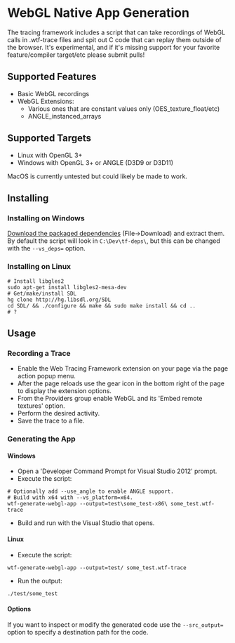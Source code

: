 # WebGL Native App Generation

The tracing framework includes a script that can take recordings of WebGL calls
in .wtf-trace files and spit out C code that can replay them outside of the
browser. It's experimental, and if it's missing support for your favorite
feature/compiler target/etc please submit pulls!

## Supported Features

- Basic WebGL recordings
- WebGL Extensions:
  - Various ones that are constant values only (OES_texture_float/etc)
  - ANGLE_instanced_arrays

## Supported Targets

- Linux with OpenGL 3+
- Windows with OpenGL 3+ or ANGLE (D3D9 or D3D11)

MacOS is currently untested but could likely be made to work.

## Installing

### Installing on Windows

[Download
the packaged dependencies](https://drive.google.com/file/d/0Bxv84C6yIt2IQVkzRUVVNk1aTlk/edit) (File->Download) and extract them. By default the
script will look in `C:\Dev\tf-deps\`, but this can be changed with the
`--vs_deps=` option.

### Installing on Linux

```
# Install libgles2
sudo apt-get install libgles2-mesa-dev
# Get/make/install SDL
hg clone http://hg.libsdl.org/SDL
cd SDL/ && ./configure && make && sudo make install && cd ..
# ?
```

## Usage

### Recording a Trace

- Enable the Web Tracing Framework extension on your page via the page action
  popup menu.
- After the page reloads use the gear icon in the bottom right of the page to
  display the extension options.
- From the Providers group enable WebGL and its 'Embed remote textures' option.
- Perform the desired activity.
- Save the trace to a file.

### Generating the App

#### Windows

- Open a 'Developer Command Prompt for Visual Studio 2012' prompt.
- Execute the script:

```
# Optionally add --use_angle to enable ANGLE support.
# Build with x64 with --vs_platform=x64.
wtf-generate-webgl-app --output=test\some_test-x86\ some_test.wtf-trace
```

- Build and run with the Visual Studio that opens.

#### Linux

- Execute the script:

```
wtf-generate-webgl-app --output=test/ some_test.wtf-trace
```

- Run the output:

```
./test/some_test
```

#### Options

If you want to inspect or modify the generated code use the `--src_output=`
option to specify a destination path for the code.
